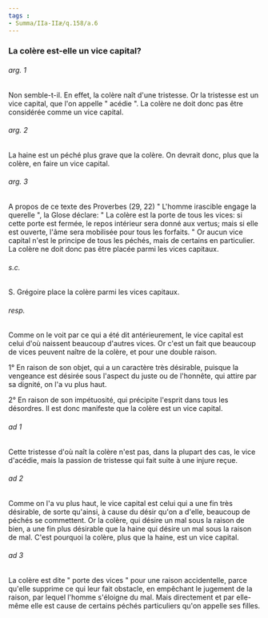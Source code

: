 ```yaml
---
tags : 
- Summa/IIa-IIæ/q.158/a.6
---
```


### La colère est-elle un vice capital?

###### arg. 1
Non semble-t-il. En effet, la colère naît d'une tristesse. Or la tristesse est un vice capital, que l'on appelle " acédie ". La colère ne doit donc pas être considérée comme un vice capital. 

###### arg. 2
La haine est un péché plus grave que la colère. On devrait donc, plus que la colère, en faire un vice capital. 

###### arg. 3
A propos de ce texte des Proverbes (29, 22) " L'homme irascible engage la querelle ", la Glose déclare: " La colère est la porte de tous les vices: si cette porte est fermée, le repos intérieur sera donné aux vertus; mais si elle est ouverte, l'âme sera mobilisée pour tous les forfaits. " Or aucun vice capital n'est le principe de tous les péchés, mais de certains en particulier. La colère ne doit donc pas être placée parmi les vices capitaux. 

###### s.c.
S. Grégoire place la colère parmi les vices capitaux. 

###### resp.
Comme on le voit par ce qui a été dit antérieurement, le vice capital est celui d'où naissent beaucoup d'autres vices. Or c'est un fait que beaucoup de vices peuvent naître de la colère, et pour une double raison. 

1° En raison de son objet, qui a un caractère très désirable, puisque la vengeance est désirée sous l'aspect du juste ou de l'honnête, qui attire par sa dignité, on l'a vu plus haut. 

2° En raison de son impétuosité, qui précipite l'esprit dans tous les désordres. Il est donc manifeste que la colère est un vice capital. 

###### ad 1
Cette tristesse d'où naît la colère n'est pas, dans la plupart des cas, le vice d'acédie, mais la passion de tristesse qui fait suite à une injure reçue. 

###### ad 2
Comme on l'a vu plus haut, le vice capital est celui qui a une fin très désirable, de sorte qu'ainsi, à cause du désir qu'on a d'elle, beaucoup de péchés se commettent. Or la colère, qui désire un mal sous la raison de bien, a une fin plus désirable que la haine qui désire un mal sous la raison de mal. C'est pourquoi la colère, plus que la haine, est un vice capital. 

###### ad 3
La colère est dite " porte des vices " pour une raison accidentelle, parce qu'elle supprime ce qui leur fait obstacle, en empêchant le jugement de la raison, par lequel l'homme s'éloigne du mal. Mais directement et par elle-même elle est cause de certains péchés particuliers qu'on appelle ses filles. 

